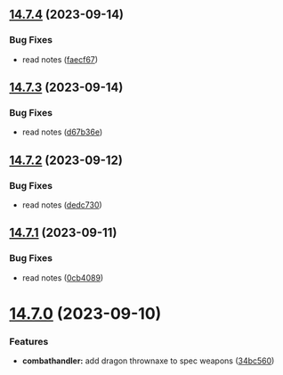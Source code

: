 ## [14.7.4](https://github.com/Torwent/WaspLib/compare/v14.7.3...v14.7.4) (2023-09-14)


### Bug Fixes

* read notes ([faecf67](https://github.com/Torwent/WaspLib/commit/faecf67137558246028d1a613daf2da57c02a24c))



## [14.7.3](https://github.com/Torwent/WaspLib/compare/v14.7.2...v14.7.3) (2023-09-14)


### Bug Fixes

* read notes ([d67b36e](https://github.com/Torwent/WaspLib/commit/d67b36e07ed4774084ab88403851dabd7614ff39))



## [14.7.2](https://github.com/Torwent/WaspLib/compare/v14.7.1...v14.7.2) (2023-09-12)


### Bug Fixes

* read notes ([dedc730](https://github.com/Torwent/WaspLib/commit/dedc730f54ce2094fb2e796c89731d3f704a1fda))



## [14.7.1](https://github.com/Torwent/WaspLib/compare/v14.7.0...v14.7.1) (2023-09-11)


### Bug Fixes

* read notes ([0cb4089](https://github.com/Torwent/WaspLib/commit/0cb4089be97a6da561a0b057eee0a597363f9956))



# [14.7.0](https://github.com/Torwent/WaspLib/compare/v14.6.0...v14.7.0) (2023-09-10)


### Features

* **combathandler:** add dragon thrownaxe to spec weapons ([34bc560](https://github.com/Torwent/WaspLib/commit/34bc5603b81b3bdf710fe32266c533aa01eb2e23))



